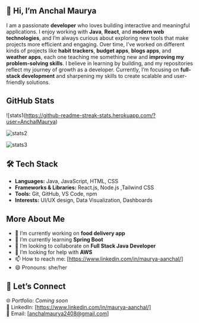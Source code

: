 ##  👋 Hi, I’m Anchal Maurya  

I am a passionate **developer** who loves building interactive and meaningful applications. I enjoy working with **Java**, **React**, and **modern web technologies**, and I’m always curious about exploring new tools that make projects more efficient and engaging. Over time, I’ve worked on different kinds of projects like **habit trackers**, **budget apps**, **blogs apps**, and **weather apps**, each one teaching me something new and **improving my problem-solving skills**. I believe in learning by building, and my repositories reflect my journey of growth as a developer. Currently, I’m focusing on **full-stack development** and sharpening my skills to create scalable and user-friendly solutions.

## GitHub Stats

![stats1(https://github-readme-streak-stats.herokuapp.com/?user=AnchalMaurya)

![stats2](https://github-readme-stats.vercel.app/api/top-langs/?username=AnchalMaurya)

![stats3](https://github-readme-stats.vercel.app/api/?username=AnchalMaurya)


## 🛠️ Tech Stack  
- **Languages:** Java, JavaScript, HTML, CSS  
- **Frameworks & Libraries:** React.js, Node.js ,Tailwind CSS 
- **Tools:** Git, GitHub, VS Code, npm  
- **Interests:** UI/UX design, Data Visualization, Dashboards  

## More About Me

- 🔭 I’m currently working on **food delivery app**
- 🌱 I’m currently learning **Spring Boot**
- 👯 I’m looking to collaborate on **Full Stack Java Developer**
- 🤔 I’m looking for help with **AWS**
- 📫 How to reach me: [https://www.linkedin.com/in/maurya-aanchal/]
- 😄 Pronouns: she/her


## 🤝 Let’s Connect  
🌐 Portfolio: *Coming soon*  
💼 LinkedIn: [https://www.linkedin.com/in/maurya-aanchal/]  
📧 Email: [anchalmaurya2408@gmail.com]  


